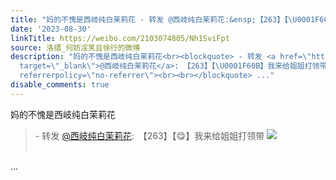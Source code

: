```yaml
---
title: "妈的不愧是西岐纯白茉莉花 - 转发 @西岐纯白茉莉花:&ensp;【263】【\U0001F60B】我来给姐姐打领带 [图片]"
date: '2023-08-30'
linkTitle: https://weibo.com/2103074805/Nh1SviFpt
source: 洛缙_何妨淫笑且徐行的微博
description: "妈的不愧是西岐纯白茉莉花<br><blockquote> - 转发 <a href=\"https://weibo.com/7858822926\"
  target=\"_blank\">@西岐纯白茉莉花</a>: 【263】【\U0001F60B】我来给姐姐打领带 <img style=\"\" src=\"https://tvax3.sinaimg.cn/large/008zQOQuly1hha92rtir5j30hs0pndia.jpg\"
  referrerpolicy=\"no-referrer\"><br><br></blockquote> ..."
disable_comments: true
---
```

妈的不愧是西岐纯白茉莉花<br><blockquote> - 转发 <a href="https://weibo.com/7858822926" target="_blank">@西岐纯白茉莉花</a>: 【263】【😋】我来给姐姐打领带 <img style="" src="https://tvax3.sinaimg.cn/large/008zQOQuly1hha92rtir5j30hs0pndia.jpg" referrerpolicy="no-referrer"><br><br></blockquote> ...